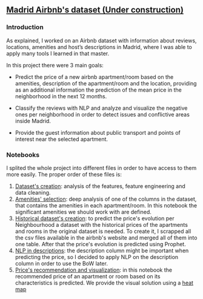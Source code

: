 ## [Madrid Airbnb's dataset (Under construction)](../master/Airbnb)

### Introduction
As explained, I worked on an Airbnb dataset with information about reviews, locations, amenities and host’s descriptions in Madrid, where I was able to apply many tools I learned in that master.

In this project there were 3 main goals:

- Predict the price of a new airbnb apartment/room based on the amenities, description of the apartment/room and the location, providing as an additional information the prediction of the mean price in the neighborhood in the next 12 months.

- Classify the reviews with NLP and analyze and visualize the negative ones per neighborhood in order to detect issues and conflictive areas inside Madrid.

- Provide the guest information about public transport and points of interest near the selected apartment.

### Notebooks
I splited the whole project into different files in order to have access to them more easily.
The proper order of these files is:

1) [Dataset's creation](https://github.com/aitana91/Aitana_Portfolio/blob/master/Airbnb/dataset_creation.ipynb): analysis of the features, feature engineering and data cleaning.
2) [Amenities' selection](https://github.com/aitana91/Aitana_Portfolio/blob/master/Airbnb/amenities_selection.ipynb): deep analysis of one of the columns in the dataset, that contains the amenities in each apartment/room. In this notebook the significant amenities we should work with are defined.
3) [Historical dataset's creation](https://github.com/aitana91/Aitana_Portfolio/blob/master/Airbnb/historical_data.ipynb): to predict the price's evolution per Neighbourhood a dataset with the historical prices of the apartments and rooms in the original dataset is needed. To create it, I scrapped all the csv files available in the airbnb's website and  merged all of them into one table.
After that the price's evolution is predicted using Prophet.
4) [NLP in descriptions](https://github.com/aitana91/Aitana_Portfolio/blob/master/Airbnb/nlp_descriptions.ipynb): the description column might be important when predicting the price, so I decided to apply NLP on the description column in order to use the BoW later.
5) [Price's recommendation and visualization](https://github.com/aitana91/Aitana_Portfolio/blob/master/Airbnb/price_recom.ipynb): in this notebook the recommended price of an apartment or room based on its characteristics is predicted. We provide the visual solution using a [heat map](https://raw.githubusercontent.com/aitana91/Aitana_Portfolio/Airbnb/images/heat_map.PNG)


